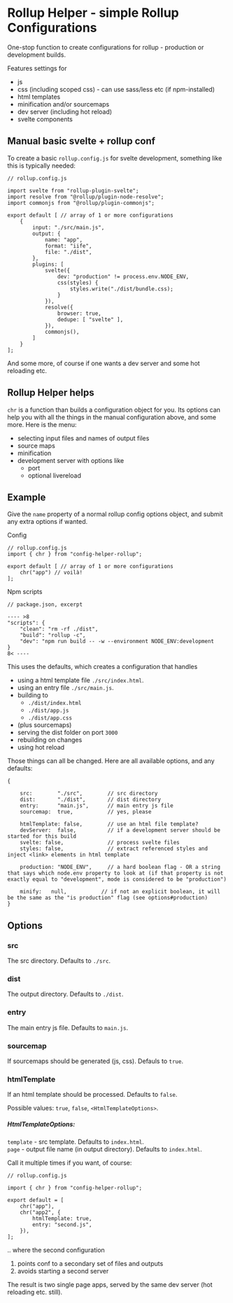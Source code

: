 # Rollup Helper - simple Rollup Configurations

One-stop function to create configurations for rollup - production or development builds.

Features settings for

* js
* css (including scoped css) - can use sass/less etc (if npm-installed)
* html templates
* minification and/or sourcemaps
* dev server (including hot reload)
* svelte components

## Manual basic svelte + rollup conf

To create a basic `rollup.config.js` for svelte development, something like this is typically needed:

    
    // rollup.config.js
    
    import svelte from "rollup-plugin-svelte";
    import resolve from "@rollup/plugin-node-resolve";
    import commonjs from "@rollup/plugin-commonjs";

    export default [ // array of 1 or more configurations
        {
            input: "./src/main.js",
            output: {
                name: "app",
                format: "iife",
                file: "./dist",
            },
            plugins: [
                svelte({
                    dev: "production" != process.env.NODE_ENV,
                    css(styles) {
                        styles.write("./dist/bundle.css);
                    }
                }),
                resolve({
                    browser: true,
                    dedupe: [ "svelte" ],
                }),
                commonjs(),
            ]
        }
    ]; 

And some more, of course if one wants a dev server and some hot reloading etc.

## Rollup Helper helps

`chr` is a function than builds a configuration object for you. Its options can help you with all the things in the manual configuration above, and some more. Here is the menu:

* selecting input files and names of output files
* source maps
* minification
* development server with options like
    * port
    * optional livereload

## Example

Give the `name` property of a normal rollup config options object, and submit any extra options if wanted.

Config

    // rollup.config.js    
    import { chr } from "config-helper-rollup";
    
    export default [ // array of 1 or more configurations
        chr("app") // voilà!
    ];

Npm scripts

    // package.json, excerpt
    
    ---- >8
    "scripts": {
        "clean": "rm -rf ./dist",
        "build": "rollup -c",
        "dev": "npm run build -- -w --environment NODE_ENV:development
    }
    8< ----


This uses the defaults, which creates a configuration that handles

* using a html template file `./src/index.html`.
* using an entry file `./src/main.js`.
* building to
    * `./dist/index.html`
    * `./dist/app.js`
    * `./dist/app.css`
* (plus sourcemaps)
* serving the dist folder on port `3000`
* rebuilding on changes
* using hot reload

Those things can all be changed. Here are all available options, and any defaults:

    {
        
        src:        "./src",        // src directory
        dist:       "./dist",       // dist directory
        entry:      "main.js",      // main entry js file
        sourcemap:  true,           // yes, please
        
        htmlTemplate: false,        // use an html file template?
        devServer:  false,          // if a development server should be started for this build
        svelte: false,              // process svelte files
        styles: false,              // extract referenced styles and inject <link> elements in html template

        production: "NODE_ENV",     // a hard boolean flag - OR a string that says which node.env property to look at (if that property is not exactly equal to "development", mode is considered to be "production")
        
        minify:   null,           // if not an explicit boolean, it will be the same as the "is production" flag (see options#production)
    }
    
    
## Options

### src
The src directory. Defaults to `./src`.

### dist  
The output directory. Defaults to `./dist`. 

### entry
The main entry js file. Defaults to `main.js`.

### sourcemap
If sourcemaps should be generated (js, css). Defauls to `true`.

### htmlTemplate
If an html template should be processed. Defaults to `false`.

Possible values: `true`, `false`, `<HtmlTemplateOptions>`.

##### HtmlTemplateOptions:
   
`template` - src template. Defaults to `index.html`.  
`page` - output file name (in output directory). Defaults to `index.html`.
    

 



Call it multiple times if you want, of course:


    // rollup.config.js
    
    import { chr } from "config-helper-rollup";
    
    export default = [
        chr("app"),
        chr("app2", {
            htmlTemplate: true,
            entry: "second.js",
        }),
    ];


.. where the second configuration

1) points conf to a secondary set of files and outputs 
2) avoids starting a second server

The result is two single page apps, served by the same dev server (hot reloading etc. still).

